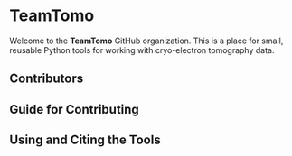 # TeamTomo

Welcome to the **TeamTomo** GitHub organization.
This is a place for small, reusable Python tools for working with cryo-electron tomography data.

## Contributors

## Guide for Contributing

## Using and Citing the Tools
